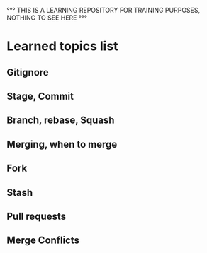 °°° THIS IS A LEARNING REPOSITORY FOR TRAINING PURPOSES, NOTHING TO SEE HERE °°°


# Learned topics list 

## Gitignore
## Stage, Commit 
## Branch, rebase, Squash
## Merging, when to merge
## Fork
## Stash
## Pull requests
## Merge Conflicts